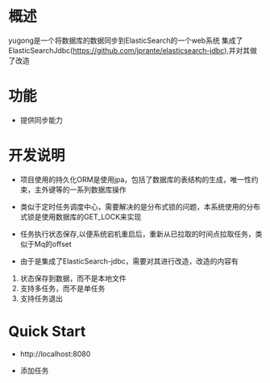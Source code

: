 # 概述

yugong是一个将数据库的数据同步到ElasticSearch的一个web系统
集成了ElasticSearchJdbc(https://github.com/jprante/elasticsearch-jdbc),并对其做了改造

# 功能

* 提供同步能力

# 开发说明

* 项目使用的持久化ORM是使用jpa，包括了数据库的表结构的生成，唯一性约束，主外键等的一系列数据库操作

* 类似于定时任务调度中心，需要解决的是分布式锁的问题，本系统使用的分布式锁是使用数据库的GET_LOCK来实现

* 任务执行状态保存,以便系统宕机重启后，重新从已拉取的时间点拉取任务，类似于Mq的offset

* 由于是集成了ElasticSearch-jdbc，需要对其进行改造，改造的内容有

1.  状态保存到数据，而不是本地文件
2.  支持多任务，而不是单任务
3.  支持任务退出



# Quick Start

* http://localhost:8080

* 添加任务

